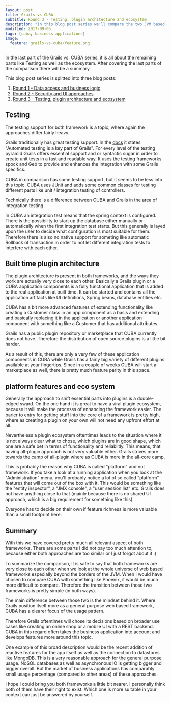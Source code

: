 ```yaml
---
layout: post
title: Grails vs CUBA
subtitle: Round 3 - Testing, plugin architecture and ecosystem
description: "In this blog post series we'll compare the two JVM based web frameworks: Grails and CUBA. This time will cover the missing bits like testing, the plugin architecture and the ecosystem"
modified: 2017-09-05
tags: [cuba, business applications]
image:
  feature: grails-vs-cuba/feature.png
---
```


In the last part of the Grails vs. CUBA series, it is all about the remaining parts like Testing as well as the ecosystem. After covering the last parts of the comparison there will be a summary.

<!-- more -->

<div class="information">

This blog post series is splitted into three blog posts:
<br />
<ol>
<li><a href="https://www.road-to-cuba-and-beyond.com/grails-vs-cuba-round-1/">Round 1 - Data access and business logic</a>
</li>
<li><a href="https://www.road-to-cuba-and-beyond.com/grails-vs-cuba-round-2/">Round 2 - Security and UI approaches</a>
</li>
<li>
<a href="https://www.road-to-cuba-and-beyond.com/grails-vs-cuba-round-3/">Round 3 - Testing, plugin architecture and ecosystem</a>
</li>
</ol>

</div>


## Testing

The testing support for both framework is a topic, where again the approaches differ fairly heavy.

Grails traditionally has great testing support. In the [docs](http://docs.grails.org/latest/guide/testing.html) it states "Automated testing is a key part of Grails". For every level of the testing pyramid Grails offers essential support and or syntactic sugar in order to create unit tests in a fast and readable way. It uses the testing frameworks spock and Geb to provide and enhances the integration with some Grails specifics.

CUBA in comparison has some testing support, but it seems to be less into this topic. CUBA uses JUnit and adds some common classes for testing different parts like unit / integration testing of controllers.

Technically there is a difference between CUBA and Grails in the area of integration testing.

In CUBA an integration test means that the spring context is configured. There is the possibility to start up the database either manually or automatically when the first integration test starts. But this generally is layed upon the user to decide what configuration is most suitable for them. Therefore there is also no native support for someting like automatic Rollback of transaction in order to not let different integration tests to interfere with each other.

## Built time plugin architecture

The plugin architecture is present in both frameworks, and the ways they work are actually very close to each other. Basically a Grails plugin or a CUBA application components is a fully functional application that is added to the real application at built time. It can be started and contains all the application artifacts like UI definitions, Spring beans, database entities etc.

CUBA has a bit more advanced features of extending functionality like creating a Customer class in an app component as a basis and extending and basically replacing it in the application or another application component with something like a Customer that has additional attributes.

Grails has a public plugin repository or marketplace that CUBA currently does not have. Therefore the distribution of open source plugins is a little bit harder.

As a result of this, there are only a very few of these application components in CUBA while Grails has a fairly big variety of different plugins available at your fingertips. Since in a couple of weeks CUBA will start a marketplace as well, there is pretty much feature parity in this space.

## platform features and eco system

Generally the approach to shift essential parts into plugins is a double-edged sward. On the one hand it is great to have a viral plugin ecosystem, because it will make the processs of enhancing the framework easier. The barier to entry for getting stuff into the core of a framework is pretty high, where as creating a plugin on your own will not need any upfront effort at all.

Nevertheless a plugin ecosystem oftentimes leads to the situation where it is not always clear what to chose, which plugins are in good shape, which one are a safe bet in terms of functionality and reliablitly. This means, that having all-plugin approach is not very valuable either. Grails strives more towards the camp of all-plugin where as CUBA is more in the all-core camp.

This is probably the reason why CUBA is called "platform" and not framework. If you take a look at a running application when you look at the "Administration" menu, you'll probably notice a lot of so called "platform" features that will come out of the box with it. This would be something like the "entity inspector", a "JMX console", a "user session list" etc. Grails does not have anything close to that (mainly because there is no shared UI approach, which is a big requirement for something like this).  

Everyone has to decide on their own if feature richness is more valuable than a small footprint here.



## Summary

With this we have covered pretty much all relevant aspect of both frameworks. There are some parts I did not pay too much attention to, because either both approaches are too similar or I just forgot about it :)

To summarize the comparison, it is safe to say that both frameworks are very close to each other when we look at the whole universe of web based frameworks especially beyond the borders of the JVM. When I would have chosen to compare CUBA with something like Phoenix, it would be much more difficult to compare. Therefore the transition between those two frameworks is pretty simple (in both ways).

The main difference between those two is the mindset behind it. Where Grails position itself more as a general purpose web based framework, CUBA has a clearer focus of the usage pattern.

Therefore Grails oftentimes will chose its decisions based on broader use cases like creating an online shop or a mobile UI with a REST backend. CUBA in this regard often takes the business application into account and develops features more around this topic.

One example of this broad description would be the recent addition of reactive features for the app itself as well as the connection to datastores like MongoDB. This is a very reasonable approach for the general purpose usage. NoSQL databases as well as asynchronous IO is getting bigger and bigger overall. But the market of business applications has comparably small usage percentage (compared to other areas) of these approaches.

I hope I could bring you both frameworks a little bit nearer. I personally think both of them have their right to exist. Which one is more suitable in your context can just be answered by yourself.

<style type="text/css">
article.hentry {
  background-color:#ac43ba;
}
</style>
